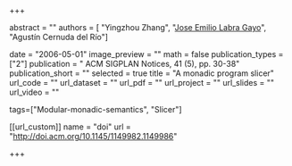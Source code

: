 +++

abstract = "" 
authors = [
 "Yingzhou Zhang",
 "[Jose Emilio Labra Gayo](http://di.uniovi.es/~labra)",
 "Agustín Cernuda del Río"]

date = "2006-05-01"
image_preview = ""
math = false
publication_types = ["2"]
publication = " ACM SIGPLAN Notices, 41 (5), pp. 30-38"
publication_short = ""
selected = true
title = "A monadic program slicer"
url_code = ""
url_dataset = ""
url_pdf = ""
url_project = ""
url_slides = ""
url_video = ""

tags=["Modular-monadic-semantics", "Slicer"]

[[url_custom]]
name = "doi"
url = "http://doi.acm.org/10.1145/1149982.1149986"

+++


